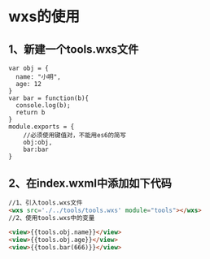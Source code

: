# wxs的使用

## 1、新建一个tools.wxs文件

```
var obj = {
  name: "小明",
  age: 12
}
var bar = function(b){
  console.log(b);
  return b
}
module.exports = {
	//必须使用键值对，不能用es6的简写
  	obj:obj,
  	bar:bar
}
```

## 2、在index.wxml中添加如下代码

```html
//1、引入tools.wxs文件
<wxs src='./../tools/tools.wxs' module="tools"></wxs>
//2、使用tools.wxs中的变量

<view>{{tools.obj.name}}</view>
<view>{{tools.obj.age}}</view>
<view>{{tools.bar(666)}}</view>
```